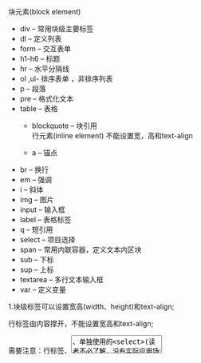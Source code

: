 块元素(block element)   

* div – 常用块级主要标签   
* dl – 定义列表     
* form – 交互表单   
* h1-h6 – 标题   
* hr – 水平分隔线   
* ol ,ul- 排序表单 ，非排序列表   
* p – 段落 
* pre – 格式化文本
* table – 表格
  * blockquote – 块引用  
行元素(inline element)   不能设置宽，高和text-align

  * a – 锚点   
* br – 换行    
* em – 强调   
* i – 斜体   
* img – 图片   
* input – 输入框   
* label – 表格标签   
* q – 短引用   
* select – 项目选择   
* span – 常用内联容器，定义文本内区块   
* sub – 下标   
* sup – 上标   
* textarea – 多行文本输入框   
* var – 定义变量    

1.块级标签可以设置宽高(width、height)和text-align;

行标签由内容撑开，不能设置宽高和text-align;

 

需要注意：行标签<img>、<textarea>、单独使用的<select>(读者不必了解，没有实际应用场景)和<input>系列标签可以设置宽高;

并且<textarea>可以设置text-align，<input>系列标签除了type为checkbox、radio、file、hideen的标签不可以设置text-align，其他标签都可以(内容默认是垂直居中)。

 
2.所有标签都可以设置左右margin;
块级标签可以设置上下margin;

行内标签不可以设置上下margin;

 

需要注意：行标签<img>、<textarea>、单独使用的<select>、<input>系列标签可以设置上下margin并有效果。

 

3.所有标签都可以设置左右padding；

块级标签可以设置上下padding；

行内标签不可以设置上下padding；

 

需要注意：

a.<input>type为checkbox、radio属性标签不能设置上下、左右padding。

b.行标签<img>、<textarea>、单独使用的<select>、<input>系列标签可以设置上下padding;

c.特别要注意<img>可以设置上下、左右padding，但是图片不会像背景一样填充padding，详见以上测试效果；

d.<input>type为reset、button、submit标签可以设置上下、左右padding，但是其padding会包含在元素本身的width和height中，为了避免这类不可控的情况，我们一般不会在此类<input>标签中设置padding，或者我们一般会用其他标签模拟实现<input>标签的功能，但能够更好的控制其样式。

 

4.块标签和行内标签在任何情况下都可以设置border属性，并有相应的效果。

说明：块标签<br>标签和行标签<input type="hidden">标签不需考虑设置属性，因为其在页面中没有效果。

 

二、所有标签转换为块级标签
 

1.所有标签都可以设置宽高和text-align；

相关注意事项同默认情况一样。

 

2.所有标签都可以设置上下、左右margin；

 

3.所有标签都可以设置上下、左右padding；

相关注意事项同默认情况一样。

 

三、所有标签转换为行内标签

 
1.所有标签表现为行标签属性，不能设置宽高和text-align，由内容撑开。
相关注意事项同默认情况一样。
 

2.所有标签可以设置左右margin，不能设置上下margin。

相关注意事项同默认情况一样。

 

3.所有标签都可以设置左右padding，不能设置上下padding。

相关注意事项同默认情况一样。


